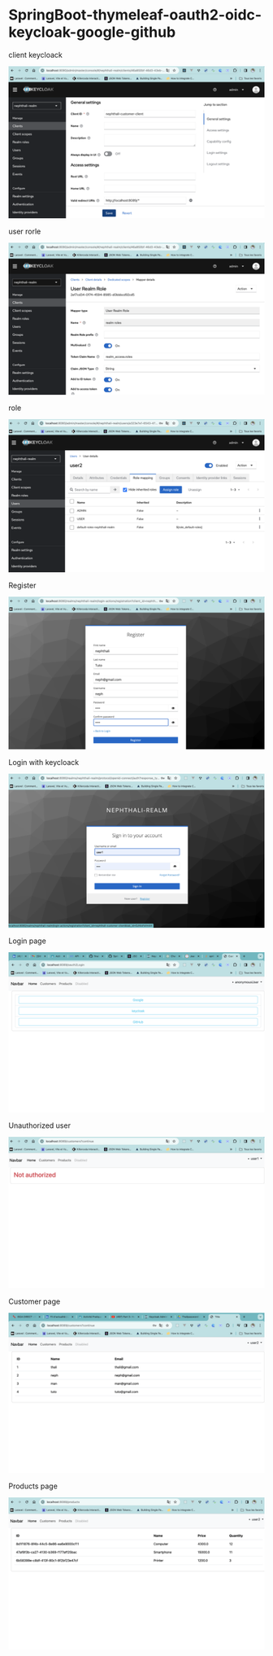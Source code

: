 <h1>SpringBoot-thymeleaf-oauth2-oidc-keycloak-google-github</h1>

<p>client keycloack</p>
<img src="Img/client.png">

<p>user rorle</p>
<img src="Img/userrole.png">

<p>role</p>
<img src="Img/role.png">

<p>Register</p>
<img src="Img/register.png">

<p>Login with keycloack</p>
<img src="Img/loginuser1.png">

<p>Login page</p>
<img src="Img/login-g-g-keyc.png">
<p>Unauthorized user</p>
<img src="Img/notauthorized.png">

<p>Customer page </p>
<img src="Img/customer.png">

<p>Products page</p>
<img src="Img/productsincus.png">